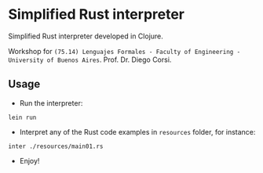 # Simplified Rust interpreter

Simplified Rust interpreter developed in Clojure. 

Workshop for `(75.14) Lenguajes Formales - Faculty of Engineering - University of Buenos Aires`. Prof. Dr. Diego Corsi.

## Usage

- Run the interpreter:

`lein run`

- Interpret any of the Rust code examples in `resources` folder, for instance:

`inter ./resources/main01.rs`

- Enjoy!
